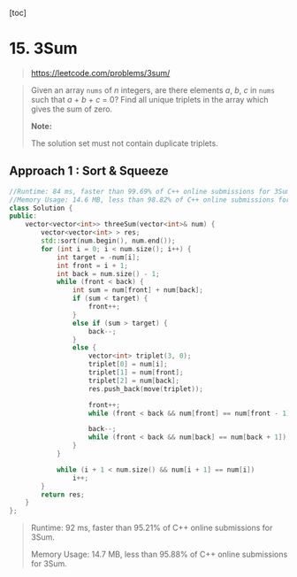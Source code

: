 [toc]

# 15. 3Sum

> https://leetcode.com/problems/3sum/

>Given an array `nums` of *n* integers, are there elements *a*, *b*, *c* in `nums` such that *a* + *b* + *c* = 0? Find all unique triplets in the array which gives the sum of zero.
>
>**Note:**
>
>The solution set must not contain duplicate triplets.

## Approach 1 : Sort & Squeeze

```cpp
//Runtime: 84 ms, faster than 99.69% of C++ online submissions for 3Sum.
//Memory Usage: 14.6 MB, less than 98.82% of C++ online submissions for 3Sum.
class Solution {
public:
	vector<vector<int>> threeSum(vector<int>& num) {
		vector<vector<int> > res;
		std::sort(num.begin(), num.end());
		for (int i = 0; i < num.size(); i++) {
			int target = -num[i];
			int front = i + 1;
			int back = num.size() - 1;
			while (front < back) {
				int sum = num[front] + num[back];
				if (sum < target) {
					front++;
                }
				else if (sum > target) {
					back--;
                }
				else {
					vector<int> triplet(3, 0);
					triplet[0] = num[i];
					triplet[1] = num[front];
					triplet[2] = num[back];
					res.push_back(move(triplet));

					front++;
					while (front < back && num[front] == num[front - 1]) front++;

					back--;
					while (front < back && num[back] == num[back + 1]) back--;
				}
			}

			while (i + 1 < num.size() && num[i + 1] == num[i])
				i++;
		}
		return res;
	}
};
```

> Runtime: 92 ms, faster than 95.21% of C++ online submissions for 3Sum.
>
> Memory Usage: 14.7 MB, less than 95.88% of C++ online submissions for 3Sum.